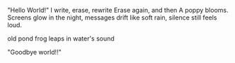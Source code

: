"Hello World!"
I write, erase, rewrite
Erase again, and then
A poppy blooms.
Screens glow in the night,
messages drift like soft rain,
silence still feels loud.

old pond
frog leaps in
water's sound














"Goodbye world!!"